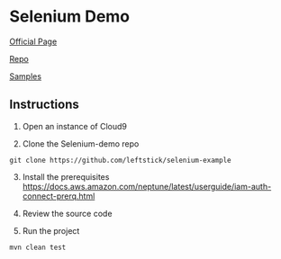 # Selenium Demo

[Official Page](https://www.selenium.dev//)

[Repo](https://github.com/SeleniumHQ/selenium)

[Samples](https://github.com/germandavid85/selenium-demo/tree/master/src/test/java/org/seleniumdemo)

## Instructions

1. Open an instance of Cloud9
   
2. Clone the Selenium-demo repo

```
git clone https://github.com/leftstick/selenium-example
```

3. Install the prerequisites https://docs.aws.amazon.com/neptune/latest/userguide/iam-auth-connect-prerq.html 
   
4. Review the source code
5. Run the project
   
```
mvn clean test
```
